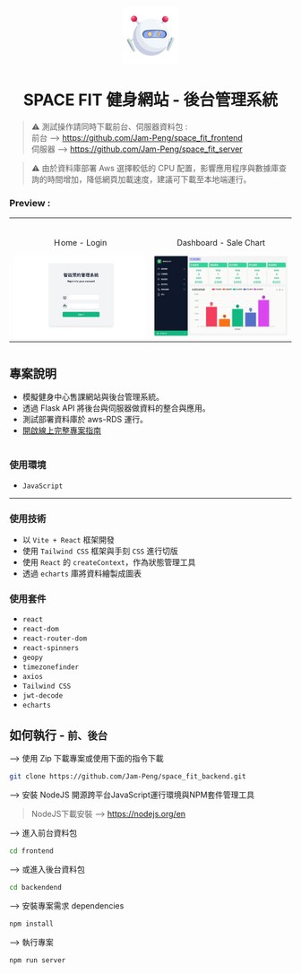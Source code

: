 
<div align="center">
<img width="20%" src="./public/svg.png">

# SPACE FIT 健身網站 - 後台管理系統 
</div>

> ⚠ 測試操作請同時下載前台、伺服器資料包 : <br>
前台 --> https://github.com/Jam-Peng/space_fit_frontend <br>
伺服器 --> https://github.com/Jam-Peng/space_fit_server

>⚠ 由於資料庫部署 Aws 選擇較低的 CPU 配置，影響應用程序與數據庫查詢的時間增加，降低網頁加載速度，建議可下載至本地端運行。


###  Preview :

<table width="100%"> 
<tr>
<td width="50%">      
&nbsp; 
<br>
<p align="center">
  Ｈome - Login
</p>
<img src="./public/backend_home.jpg">
</td> 
<td width="50%">
<br>
<p align="center">
  Dashboard - Sale Chart
</p>
<img src="./public/backend_chart.jpg">
</td>
</tr>
</table>

#

## 專案說明
- 模擬健身中心售課網站與後台管理系統。
- 透過 Flask API 將後台與伺服器做資料的整合與應用。
- 測試部署資料庫於 aws-RDS 運行。
- <a href="https://drive.google.com/file/d/13Z1jdBGDP95JCOCd2z3zKP7JwtV1Wgn5/view?usp=sharing" target="_blank">開啟線上完整專案指南</a>

#
### 使用環境
- `JavaScript`

---
### 使用技術
- 以 `Vite + React` 框架開發
- 使用 `Tailwind CSS` 框架與手刻 `CSS` 進行切版
- 使用 `React` 的 `createContext`，作為狀態管理工具
- 透過 `echarts` 庫將資料繪製成圖表

### 使用套件
- `react`
- `react-dom`
- `react-router-dom`
- `react-spinners`
- `geopy`
- `timezonefinder`
- `axios`
- `Tailwind CSS`
- `jwt-decode`
- `echarts`


## 如何執行 - `前、後台`
--> 使用 Zip 下載專案或使用下面的指令下載
```bash
git clone https://github.com/Jam-Peng/space_fit_backend.git
```

--> 安裝 NodeJS 開源跨平台JavaScript運行環境與NPM套件管理工具
> NodeJS下載安裝 --> https://nodejs.org/en

--> 進入前台資料包
```bash
cd frontend
```

--> 或進入後台資料包
```bash
cd backendend
```

--> 安裝專案需求 dependencies
```bash
npm install
```

--> 執行專案
```bash
npm run server
```

